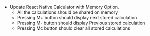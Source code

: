 - Update React Native Calculator with Memory Option.
  - All the calculations should be shared on memory
  - Pressing M+ button should display next stored calculation
  - Pressing M- button should display Previous stored calculation
  - Pressing Mc button should clear all stored calculations
